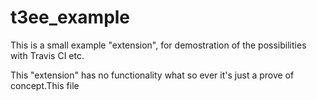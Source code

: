t3ee_example
============

This is a small example "extension", for demostration of the possibilities with Travis CI etc.

This "extension" has no functionality what so ever it's just a prove of concept.This file
